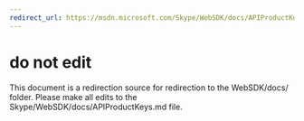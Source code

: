```yaml
---
redirect_url: https://msdn.microsoft.com/Skype/WebSDK/docs/APIProductKeys
---
```

# do not edit
This document is a redirection source for redirection to the WebSDK/docs/ folder. Please make all edits to the Skype/WebSDK/docs/APIProductKeys.md file.

